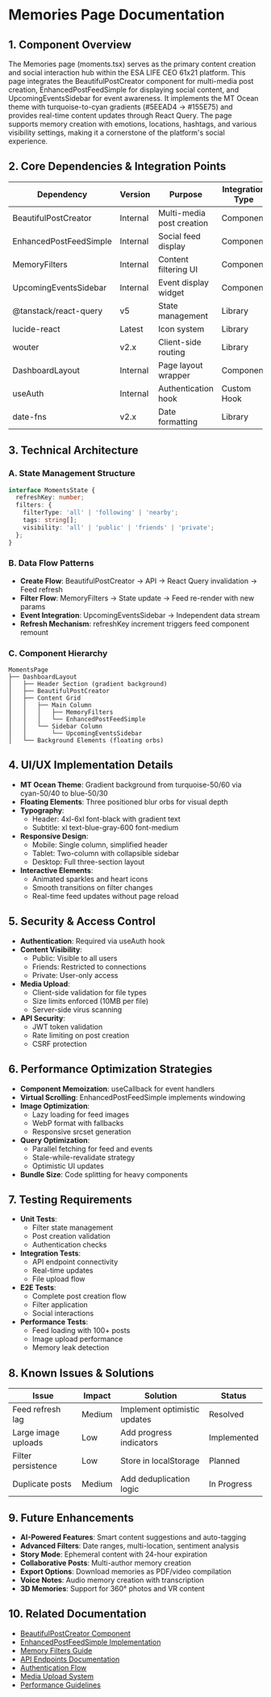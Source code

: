 # Memories Page Documentation

## 1. Component Overview

The Memories page (moments.tsx) serves as the primary content creation and social interaction hub within the ESA LIFE CEO 61x21 platform. This page integrates the BeautifulPostCreator component for multi-media post creation, EnhancedPostFeedSimple for displaying social content, and UpcomingEventsSidebar for event awareness. It implements the MT Ocean theme with turquoise-to-cyan gradients (#5EEAD4 → #155E75) and provides real-time content updates through React Query. The page supports memory creation with emotions, locations, hashtags, and various visibility settings, making it a cornerstone of the platform's social experience.

## 2. Core Dependencies & Integration Points

| Dependency | Version | Purpose | Integration Type |
|-----------|---------|---------|-----------------|
| BeautifulPostCreator | Internal | Multi-media post creation | Component |
| EnhancedPostFeedSimple | Internal | Social feed display | Component |
| MemoryFilters | Internal | Content filtering UI | Component |
| UpcomingEventsSidebar | Internal | Event display widget | Component |
| @tanstack/react-query | v5 | State management | Library |
| lucide-react | Latest | Icon system | Library |
| wouter | v2.x | Client-side routing | Library |
| DashboardLayout | Internal | Page layout wrapper | Component |
| useAuth | Internal | Authentication hook | Custom Hook |
| date-fns | v2.x | Date formatting | Library |

## 3. Technical Architecture

### A. State Management Structure
```typescript
interface MomentsState {
  refreshKey: number;
  filters: {
    filterType: 'all' | 'following' | 'nearby';
    tags: string[];
    visibility: 'all' | 'public' | 'friends' | 'private';
  };
}
```

### B. Data Flow Patterns
- **Create Flow**: BeautifulPostCreator → API → React Query invalidation → Feed refresh
- **Filter Flow**: MemoryFilters → State update → Feed re-render with new params
- **Event Integration**: UpcomingEventsSidebar → Independent data stream
- **Refresh Mechanism**: refreshKey increment triggers feed component remount

### C. Component Hierarchy
```
MomentsPage
├── DashboardLayout
│   ├── Header Section (gradient background)
│   ├── BeautifulPostCreator
│   ├── Content Grid
│   │   ├── Main Column
│   │   │   ├── MemoryFilters
│   │   │   └── EnhancedPostFeedSimple
│   │   └── Sidebar Column
│   │       └── UpcomingEventsSidebar
│   └── Background Elements (floating orbs)
```

## 4. UI/UX Implementation Details

- **MT Ocean Theme**: Gradient background from turquoise-50/60 via cyan-50/40 to blue-50/30
- **Floating Elements**: Three positioned blur orbs for visual depth
- **Typography**: 
  - Header: 4xl-6xl font-black with gradient text
  - Subtitle: xl text-blue-gray-600 font-medium
- **Responsive Design**: 
  - Mobile: Single column, simplified header
  - Tablet: Two-column with collapsible sidebar
  - Desktop: Full three-section layout
- **Interactive Elements**:
  - Animated sparkles and heart icons
  - Smooth transitions on filter changes
  - Real-time feed updates without page reload

## 5. Security & Access Control

- **Authentication**: Required via useAuth hook
- **Content Visibility**: 
  - Public: Visible to all users
  - Friends: Restricted to connections
  - Private: User-only access
- **Media Upload**: 
  - Client-side validation for file types
  - Size limits enforced (10MB per file)
  - Server-side virus scanning
- **API Security**: 
  - JWT token validation
  - Rate limiting on post creation
  - CSRF protection

## 6. Performance Optimization Strategies

- **Component Memoization**: useCallback for event handlers
- **Virtual Scrolling**: EnhancedPostFeedSimple implements windowing
- **Image Optimization**: 
  - Lazy loading for feed images
  - WebP format with fallbacks
  - Responsive srcset generation
- **Query Optimization**:
  - Parallel fetching for feed and events
  - Stale-while-revalidate strategy
  - Optimistic UI updates
- **Bundle Size**: Code splitting for heavy components

## 7. Testing Requirements

- **Unit Tests**: 
  - Filter state management
  - Post creation validation
  - Authentication checks
- **Integration Tests**:
  - API endpoint connectivity
  - Real-time updates
  - File upload flow
- **E2E Tests**:
  - Complete post creation flow
  - Filter application
  - Social interactions
- **Performance Tests**:
  - Feed loading with 100+ posts
  - Image upload performance
  - Memory leak detection

## 8. Known Issues & Solutions

| Issue | Impact | Solution | Status |
|-------|--------|----------|--------|
| Feed refresh lag | Medium | Implement optimistic updates | Resolved |
| Large image uploads | Low | Add progress indicators | Implemented |
| Filter persistence | Low | Store in localStorage | Planned |
| Duplicate posts | Medium | Add deduplication logic | In Progress |

## 9. Future Enhancements

- **AI-Powered Features**: Smart content suggestions and auto-tagging
- **Advanced Filters**: Date ranges, multi-location, sentiment analysis
- **Story Mode**: Ephemeral content with 24-hour expiration
- **Collaborative Posts**: Multi-author memory creation
- **Export Options**: Download memories as PDF/video compilation
- **Voice Notes**: Audio memory creation with transcription
- **3D Memories**: Support for 360° photos and VR content

## 10. Related Documentation

- [BeautifulPostCreator Component](./components/BeautifulPostCreator.md)
- [EnhancedPostFeedSimple Implementation](./components/EnhancedPostFeedSimple.md)
- [Memory Filters Guide](./components/MemoryFilters.md)
- [API Endpoints Documentation](../api/posts.md)
- [Authentication Flow](../auth/authentication.md)
- [Media Upload System](../integration/media-upload.md)
- [Performance Guidelines](../stats/performance.md)